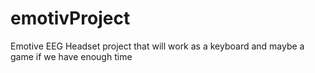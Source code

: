 emotivProject
=============

Emotive EEG Headset project that will work as a keyboard and maybe a game if we have enough time
